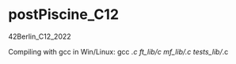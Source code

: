 # postPiscine_C12
42Berlin_C12_2022

Compiling with gcc in Win/Linux:
gcc *.c ft_lib/*c mf_lib/*.c tests_lib/*.c
